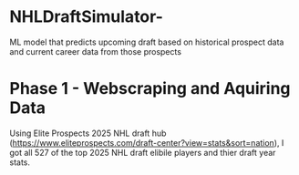 # NHLDraftSimulator-
ML model that predicts upcoming draft based on historical prospect data and current career data from those prospects 

# Phase 1 - Webscraping and Aquiring Data

Using Elite Prospects 2025 NHL draft hub (https://www.eliteprospects.com/draft-center?view=stats&sort=nation), I got all 527 of the top 2025 NHL draft elibile players and thier draft year stats. 


